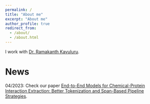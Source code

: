```yaml
---
permalink: /
title: "About me"
excerpt: "About me"
author_profile: true
redirect_from: 
  - /about/
  - /about.html
---
```


I work with [Dr. Ramakanth Kavuluru](https://www.engr.uky.edu/directory/kavuluru-ramakanth).

News
======
04/2023: Check our paper [End-to-End Models for Chemical-Protein Interaction Extraction: Better Tokenization and Span-Based Pipeline Strategies](https://arxiv.org/abs/2304.01344).
